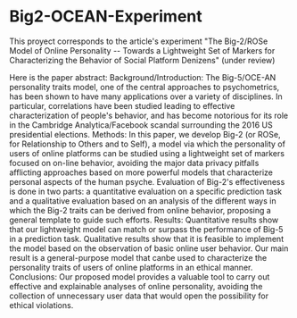 # Big2-OCEAN-Experiment

This proyect corresponds to the article's experiment
"The Big-2/ROSe Model of Online Personality -- Towards a Lightweight Set of Markers for Characterizing the Behavior of Social Platform Denizens" (under review)
	
Here is the paper abstract:
Background/Introduction: The Big-5/OCE-AN personality traits model, one of the central approaches to psychometrics, has been shown to have many applications over a variety of disciplines. In particular, correlations have been studied leading to effective characterization of people's behavior, and has become notorious for its role in the Cambridge Analytica/Facebook scandal surrounding the 2016 US presidential elections. Methods: In this paper, we develop Big-2 (or ROSe, for Relationship to Others and to Self), a model via which the personality of users of online platforms can be studied  using a lightweight set  of markers focused on on-line behavior, avoiding the major data privacy pitfalls afflicting  approaches  based on more powerful  models that characterize personal aspects of the human psyche. Evaluation of Big-2's effectiveness is done in two parts: a quantitative evaluation on a specific prediction task and a qualitative evaluation based on an analysis of the different ways in which the Big-2 traits can be derived from online behavior, proposing a general template to guide such efforts. Results: Quantitative results show that our lightweight model can  match or surpass the performance of Big-5 in a prediction task. Qualitative results show that it is feasible to implement the model based on the observation of basic online user behavior. Our main  result is a general-purpose model that canbe used to characterize the personality traits of users of online platforms in an ethical manner. Conclusions: Our proposed model provides a valuable tool to carry out effective and explainable analyses of online personality, avoiding the collection of unnecessary user data that would open the possibility for ethical violations.
